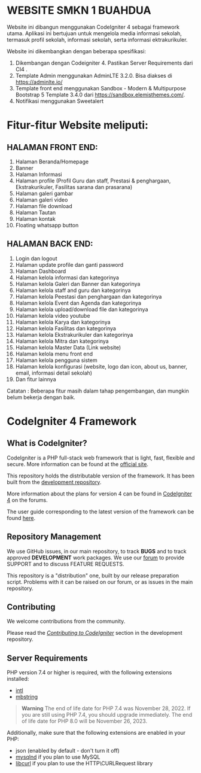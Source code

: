 # WEBSITE SMKN 1 BUAHDUA

Website ini dibangun menggunakan CodeIgniter 4 sebagai framework utama. Aplikasi ini bertujuan untuk mengelola media informasi sekolah, termasuk profil sekolah, informasi sekolah, serta informasi ektrakurikuler.

Website ini dikembangkan dengan beberapa spesifikasi:

1. Dikembangan dengan Codeigniter 4. Pastikan Server Requirements dari CI4 .
2. Template Admin menggunakan AdminLTE 3.2.0. Bisa diakses di https://adminlte.io/
3. Template front end menggunakan Sandbox - Modern & Multipurpose Bootstrap 5 Template 3.4.0 dari https://sandbox.elemisthemes.com/.
4. Notifikasi menggunakan Sweetalert

# Fitur-fitur Website meliputi:

## HALAMAN FRONT END:

1. Halaman Beranda/Homepage
2. Banner
3. Halaman Informasi
4. Halaman profile (Profil Guru dan staff, Prestasi & penghargaan, Ekstrakurikuler, Fasilitas sarana dan prasarana)
5. Halaman galeri gambar
6. Halaman galeri video
7. Halaman file download
8. Halaman Tautan
9. Halaman kontak
10. Floating whatsapp button

## HALAMAN BACK END:

1. Login dan logout
2. Halaman update profile dan ganti password
3. Halaman Dashboard
4. Halaman kelola informasi dan kategorinya
5. Halaman kelola Galeri dan Banner dan kategorinya
6. Halaman kelola staff and guru dan kategorinya
7. Halaman kelola Peestasi dan penghargaan dan kategorinya
8. Halaman kelola Event dan Agenda dan kategorinya
9. Halaman kelola upload/download file dan kategorinya
10. Halaman kelola video youtube
11. Halaman kelola Karya dan kategorinya
12. Halaman kelola Fasilitas dan kategorinya
13. Halaman kelola Ekstrakurikuler dan kategorinya
14. Halaman kelola Mitra dan kategorinya
15. Halaman kelola Master Data (Link website)
16. Halaman kelola menu front end
17. Halaman kelola pengguna sistem
18. Halaman kelola konfigurasi (website, logo dan icon, about us, banner, email, informasi detail sekolah)
19. Dan fitur lainnya

Catatan : Beberapa fitur masih dalam tahap pengembangan, dan mungkin belum bekerja dengan baik.

# CodeIgniter 4 Framework

## What is CodeIgniter?

CodeIgniter is a PHP full-stack web framework that is light, fast, flexible and secure.
More information can be found at the [official site](https://codeigniter.com).

This repository holds the distributable version of the framework.
It has been built from the
[development repository](https://github.com/codeigniter4/CodeIgniter4).

More information about the plans for version 4 can be found in [CodeIgniter 4](https://forum.codeigniter.com/forumdisplay.php?fid=28) on the forums.

The user guide corresponding to the latest version of the framework can be found
[here](https://codeigniter4.github.io/userguide/).

## Repository Management

We use GitHub issues, in our main repository, to track **BUGS** and to track approved **DEVELOPMENT** work packages.
We use our [forum](http://forum.codeigniter.com) to provide SUPPORT and to discuss
FEATURE REQUESTS.

This repository is a "distribution" one, built by our release preparation script.
Problems with it can be raised on our forum, or as issues in the main repository.

## Contributing

We welcome contributions from the community.

Please read the [_Contributing to CodeIgniter_](https://github.com/codeigniter4/CodeIgniter4/blob/develop/CONTRIBUTING.md) section in the development repository.

## Server Requirements

PHP version 7.4 or higher is required, with the following extensions installed:

- [intl](http://php.net/manual/en/intl.requirements.php)
- [mbstring](http://php.net/manual/en/mbstring.installation.php)

> **Warning**
> The end of life date for PHP 7.4 was November 28, 2022. If you are
> still using PHP 7.4, you should upgrade immediately. The end of life date
> for PHP 8.0 will be November 26, 2023.

Additionally, make sure that the following extensions are enabled in your PHP:

- json (enabled by default - don't turn it off)
- [mysqlnd](http://php.net/manual/en/mysqlnd.install.php) if you plan to use MySQL
- [libcurl](http://php.net/manual/en/curl.requirements.php) if you plan to use the HTTP\CURLRequest library
